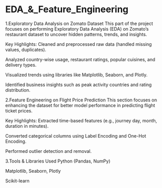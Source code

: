 # EDA_&_Feature_Engineering
1.Exploratory Data Analysis on Zomato Dataset
This part of the project focuses on performing Exploratory Data Analysis (EDA) on Zomato’s restaurant dataset to uncover hidden patterns, trends, and insights.

Key Highlights:
Cleaned and preprocessed raw data (handled missing values, duplicates).

Analyzed country-wise usage, restaurant ratings, popular cuisines, and delivery types.

Visualized trends using libraries like Matplotlib, Seaborn, and Plotly.

Identified business insights such as peak activity countries and rating distribution.

2.Feature Engineering on Flight Price Prediction
This section focuses on enhancing the dataset for better model performance in predicting flight ticket prices.

Key Highlights:
Extracted time-based features (e.g., journey day, month, duration in minutes).

Converted categorical columns using Label Encoding and One-Hot Encoding.

Performed outlier detection and removal.

3.Tools & Libraries Used
Python (Pandas, NumPy)

Matplotlib, Seaborn, Plotly

Scikit-learn
